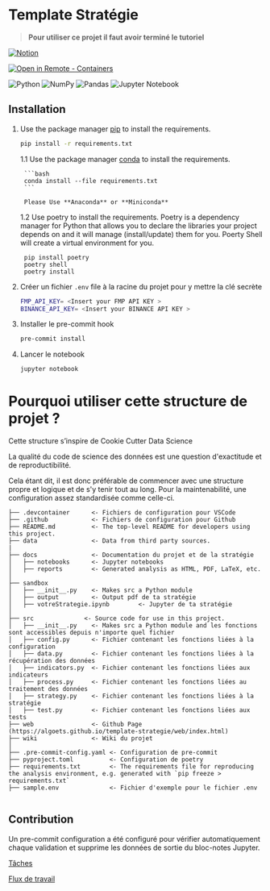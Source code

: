 # Template Stratégie

> **Pour utiliser ce projet il faut avoir terminé le tutoriel**

[![Notion](https://img.shields.io/badge/Notion-%23000000.svg?style=for-the-badge&logo=notion&logoColor=white)](https://www.notion.so/Wiki-strat-gie-a97dbdf253304bbc83aab440ee57708d)


[
    ![Open in Remote - Containers](
        https://img.shields.io/static/v1?label=Remote%20-%20Containers&message=Open&color=blue&logo=visualstudiocode
    )
](
    https://vscode.dev/redirect?url=vscode://ms-vscode-remote.remote-containers/cloneInVolume?url=https://github.com/godatadriven/python-devcontainer-template
)

![Python](https://img.shields.io/badge/python-3670A0?style=for-the-badge&logo=python&logoColor=ffdd54)
![NumPy](https://img.shields.io/badge/numpy-%23013243.svg?style=for-the-badge&logo=numpy&logoColor=white)
![Pandas](https://img.shields.io/badge/pandas-%23150458.svg?style=for-the-badge&logo=pandas&logoColor=white)
![Jupyter Notebook](https://img.shields.io/badge/jupyter-%23FA0F00.svg?style=for-the-badge&logo=jupyter&logoColor=white)




## Installation

1. Use the package manager [pip](https://pip.pypa.io/en/stable/) to install the requirements.

    ```bash
    pip install -r requirements.txt
    ```

    1.1 Use the package manager [conda](https://docs.conda.io/en/latest/) to install the requirements.

        ```bash
        conda install --file requirements.txt
        ```

        Please Use **Anaconda** or **Miniconda**

    1.2 Use poetry to install the requirements. Poetry is a dependency manager for Python that allows you to declare the libraries your project depends on and it will manage (install/update) them for you. Poerty Shell will create a virtual environment for you.

        pip install poetry
        poetry shell
        poetry install

2. Créer un fichier `.env` file à la racine du projet pour y mettre la clé secrète

    ```bash
    FMP_API_KEY= <Insert your FMP API KEY >
    BINANCE_API_KEY= <Insert your BINANCE API KEY >
    ```

3. Installer le pre-commit hook

    ```bash
    pre-commit install
    ```

4. Lancer le notebook

    ```bash
    jupyter notebook
    ```


# Pourquoi utiliser cette structure de projet ?

Cette structure s’inspire de Cookie Cutter Data Science

La qualité du code de science des données est une question d'exactitude et de reproductibilité.

Cela étant dit, il est donc préférable de commencer avec une structure propre et logique et de s'y tenir tout au long. Pour la maintenabilité, une configuration assez standardisée comme celle-ci.

```
├── .devcontainer      <- Fichiers de configuration pour VSCode
├── .github            <- Fichiers de configuration pour Github
├── README.md          <- The top-level README for developers using this project.
├── data               <- Data from third party sources.
|
├── docs               <- Documentation du projet et de la stratégie
│   ├── notebooks      <- Jupyter notebooks
│   ├── reports        <- Generated analysis as HTML, PDF, LaTeX, etc.
│
├── sandbox
│   ├── __init__.py    <- Makes src a Python module
│   ├── output         <- Output pdf de ta stratégie
│   ├── votreStrategie.ipynb        <- Jupyter de ta stratégie
│
├── src              <- Source code for use in this project.
│   ├── __init__.py    <- Makes src a Python module and les fonctions sont accessibles depuis n'importe quel fichier
│   ├── config.py      <- Fichier contenant les fonctions liées à la configuration
│   ├── data.py        <- Fichier contenant les fonctions liées à la récupération des données
│   ├── indicators.py  <- Fichier contenant les fonctions liées aux indicateurs
│   ├── process.py     <- Fichier contenant les fonctions liées au traitement des données
│   ├── strategy.py    <- Fichier contenant les fonctions liées à la stratégie
│   ├── test.py        <- Fichier contenant les fonctions liées aux tests
├── web                <- Github Page (https://algoets.github.io/template-strategie/web/index.html)
├── wiki               <- Wiki du projet
│
├── .pre-commit-config.yaml <- Configuration de pre-commit
├── pyproject.toml          <- Configuration de poetry
├── requirements.txt        <- The requirements file for reproducing the analysis environment, e.g. generated with `pip freeze > requirements.txt`
├── sample.env              <- Fichier d'exemple pour le fichier .env


```
## Contribution

Un pre-commit configuration a été configuré pour vérifier automatiquement chaque validation et supprime les données de sortie du bloc-notes Jupyter.


[Tâches](wiki/issues.md)

[Flux de travail](wiki/workflow.md)
